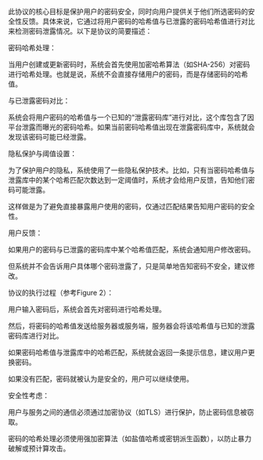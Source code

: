 
此协议的核心目标是保护用户的密码安全，同时向用户提供关于他们所选密码的安全性反馈。具体来说，它通过将用户密码的哈希值与已泄露的密码哈希值进行对比来检测密码泄露情况。以下是协议的简要描述：

密码哈希处理：

当用户创建或更新密码时，系统会首先使用加密哈希算法（如SHA-256）对密码进行哈希处理。也就是说，系统不会直接存储用户的密码，而是存储密码的哈希值。

与已泄露密码对比：

系统会将用户密码的哈希值与一个已知的“泄露密码库”进行对比，这个库包含了因平台泄露而曝光的密码哈希。如果当前密码哈希值出现在泄露密码库中，系统就会发现该密码可能已经泄露。

隐私保护与阈值设置：

为了保护用户的隐私，系统使用了一些隐私保护技术。比如，只有当密码哈希值与泄露库中的某个哈希匹配次数达到一定阈值时，系统才会给用户反馈，告知他们密码可能泄露。

这样做是为了避免直接暴露用户使用的密码，仅通过匹配结果告知用户密码的安全性。

用户反馈：

如果用户的密码与已泄露的密码库中某个哈希值匹配，系统会通知用户修改密码。

但系统并不会告诉用户具体哪个密码泄露了，只是简单地告知密码不安全，建议修改。

协议的执行过程（参考Figure 2）：

用户输入密码后，系统会首先对密码进行哈希处理。

然后，将密码的哈希值发送给服务器或服务端，服务器会将该哈希值与已知的泄露密码库进行对比。

如果密码哈希值与泄露库中的哈希匹配，系统就会返回一条提示信息，建议用户更换密码。

如果没有匹配，密码就被认为是安全的，用户可以继续使用。

安全性考虑：

用户与服务之间的通信必须通过加密协议（如TLS）进行保护，防止密码信息被窃取。

密码的哈希处理必须使用强加密算法（如盐值哈希或密钥派生函数），以防止暴力破解或预计算攻击。

